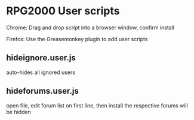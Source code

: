 # RPG2000 User scripts #

Chrome: Drag and drop script into a browser window, confirm install

Firefox: Use the Greasemonkey plugin to add user scripts

## hideignore.user.js ##
auto-hides all ignored users

## hideforums.user.js ##
open file, edit forum list on first line, then install
the respective forums will be hidden
